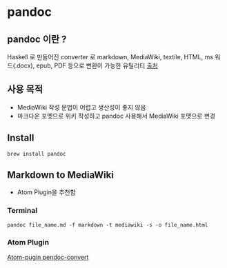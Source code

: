 

# pandoc

## pandoc 이란 ?

Haskell 로 만들어진 converter 로 markdown, MediaWiki, textile, HTML, ms 워드(.docx), epub, PDF 등으로 변환이 가능한 유틸리티 [출처](https://www.lesstif.com/pages/viewpage.action?pageId=26083394)

## 사용 목적
* MediaWiki 작성 문법이 어렵고 생산성이 좋지 않음
* 마크다운 포멧으로 위키 작성하고 pandoc 사용해서 MediaWiki 포맷으로 변경

## Install

```
brew install pandoc
```

## Markdown to MediaWiki

* Atom Plugin을 추천함

### Terminal
```
pandoc file_name.md -f markdown -t mediawiki -s -o file_name.html
```

### Atom Plugin
[Atom-pugin pendoc-convert](https://atom.io/packages/pandoc-convert)
